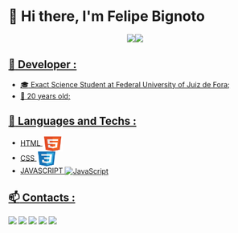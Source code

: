 # 👋 Hi there, I'm Felipe Bignoto  

<div align="center">
  <a href="https://github.com/felipebignoto">
  <img height="180em" src="https://github-readme-stats.vercel.app/api?username=felipebignoto&show_icons=true&theme=dracula&include_all_commits=true&count_private=true"/><img height="180em" src="https://github-readme-stats.vercel.app/api/top-langs/?username=felipebignoto&layout=compact&langs_count=7&theme=dracula"/>
</div>

## :dart: Developer :
  
- :mortar_board: Exact Science Student at Federal University of Juiz de Fora;
- :cake: 20 years old;

 

## :wrench: Languages and Techs :

<div style="display: inline_block">
  
 <ul>
  <li>HTML <img align="center" alt="HTML" height="30" width="40" src="https://raw.githubusercontent.com/devicons/devicon/master/icons/html5/html5-original.svg"></li>
  <li>CSS <img align="center" alt="CSS" height="30" width="40" src="https://raw.githubusercontent.com/devicons/devicon/master/icons/css3/css3-original.svg"></li>
   <li>JAVASCRIPT <img align="center" alt="JavaScript" height="30" width="40" src="https://cdn.jsdelivr.net/gh/devicons/devicon/icons/javascript/javascript-original.svg"></li>
</ul>
  
</div>

## :mailbox: Contacts :	
 
<div> 
  <a href="https://felipebignoto.netlify.app/" target="blank"><img src="https://img.shields.io/badge/website-000000?style=for-the-badge&logo=About.me&logoColor=white" target="_blank"></a>
  <a href="https://www.instagram.com/felipe_bignoto/" target="_blank"><img src="https://img.shields.io/badge/-Instagram-%23E4405F?style=for-the-badge&logo=instagram&logoColor=white" target="_blank"></a>
  <a href = "mailto:felipebignoto@gmail.com"><img src="https://img.shields.io/badge/-Gmail-%23333?style=for-the-badge&logo=gmail&logoColor=white" target="_blank"></a>
  <a href="https://www.linkedin.com/in/felipe-bignoto-palacio" target="_blank"><img src="https://img.shields.io/badge/-LinkedIn-%230077B5?style=for-the-badge&logo=linkedin&logoColor=white" target="_blank"></a> 
  <a href = "https://wa.me/5532991689844"><img src="https://img.shields.io/badge/WhatsApp-25D366?style=for-the-badge&logo=whatsapp&logoColor=white" target="_blank"></a>
</div> 
